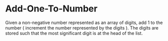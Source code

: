 # Add-One-To-Number
Given a non-negative number represented as an array of digits, add 1 to the number ( increment the number represented by the digits ).  The digits are stored such that the most significant digit is at the head of the list.
